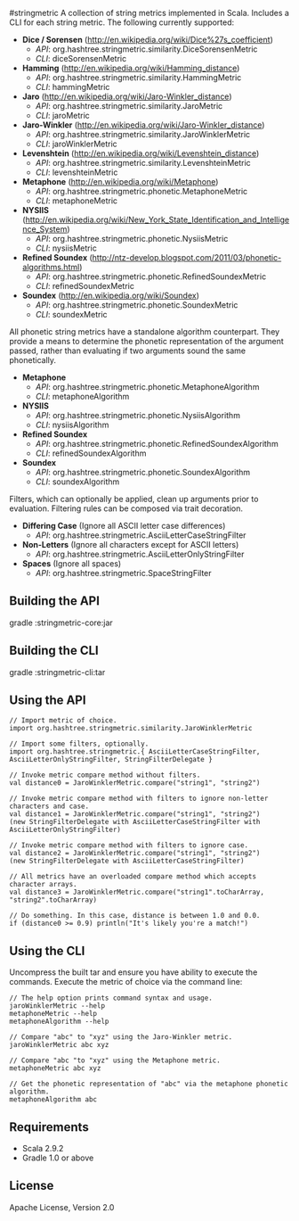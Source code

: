 #stringmetric
A collection of string metrics implemented in Scala. Includes a CLI for each string metric. The following currently supported:

* __Dice / Sorensen__ (<http://en.wikipedia.org/wiki/Dice%27s_coefficient>)
	* _API_: org.hashtree.stringmetric.similarity.DiceSorensenMetric
	* _CLI_: diceSorensenMetric
* __Hamming__ (<http://en.wikipedia.org/wiki/Hamming_distance>)
	* _API_: org.hashtree.stringmetric.similarity.HammingMetric
	* _CLI_: hammingMetric
* __Jaro__ (<http://en.wikipedia.org/wiki/Jaro-Winkler_distance>)
	* _API_: org.hashtree.stringmetric.similarity.JaroMetric
	* _CLI_: jaroMetric
* __Jaro-Winkler__ (<http://en.wikipedia.org/wiki/Jaro-Winkler_distance>)
	* _API_: org.hashtree.stringmetric.similarity.JaroWinklerMetric
	* _CLI_: jaroWinklerMetric
* __Levenshtein__ (<http://en.wikipedia.org/wiki/Levenshtein_distance>)
	* _API_: org.hashtree.stringmetric.similarity.LevenshteinMetric
	* _CLI_: levenshteinMetric
* __Metaphone__ (<http://en.wikipedia.org/wiki/Metaphone>)
	* _API_: org.hashtree.stringmetric.phonetic.MetaphoneMetric
	* _CLI_: metaphoneMetric
* __NYSIIS__ (<http://en.wikipedia.org/wiki/New_York_State_Identification_and_Intelligence_System>)
	* _API_: org.hashtree.stringmetric.phonetic.NysiisMetric
	* _CLI_: nysiisMetric
* __Refined Soundex__ (<http://ntz-develop.blogspot.com/2011/03/phonetic-algorithms.html>)
	* _API_: org.hashtree.stringmetric.phonetic.RefinedSoundexMetric
	* _CLI_: refinedSoundexMetric
* __Soundex__ (<http://en.wikipedia.org/wiki/Soundex>)
	* _API_: org.hashtree.stringmetric.phonetic.SoundexMetric
	* _CLI_: soundexMetric

All phonetic string metrics have a standalone algorithm counterpart. They provide a means to determine the phonetic representation of the argument passed, rather than evaluating if two arguments sound the same phonetically.

* __Metaphone__
	* _API_: org.hashtree.stringmetric.phonetic.MetaphoneAlgorithm
	* _CLI_: metaphoneAlgorithm
* __NYSIIS__
	* _API_: org.hashtree.stringmetric.phonetic.NysiisAlgorithm
	* _CLI_: nysiisAlgorithm
* __Refined Soundex__
	* _API_: org.hashtree.stringmetric.phonetic.RefinedSoundexAlgorithm
	* _CLI_: refinedSoundexAlgorithm
* __Soundex__
	* _API_: org.hashtree.stringmetric.phonetic.SoundexAlgorithm
	* _CLI_: soundexAlgorithm

Filters, which can optionally be applied, clean up arguments prior to evaluation. Filtering rules can be composed via trait decoration.

* __Differing Case__ (Ignore all ASCII letter case differences)
	* _API_: org.hashtree.stringmetric.AsciiLetterCaseStringFilter
* __Non-Letters__ (Ignore all characters except for ASCII letters)
	* _API_: org.hashtree.stringmetric.AsciiLetterOnlyStringFilter
* __Spaces__ (Ignore all spaces)
	* _API_: org.hashtree.stringmetric.SpaceStringFilter

## Building the API
gradle :stringmetric-core:jar

## Building the CLI
gradle :stringmetric-cli:tar

## Using the API
`// Import metric of choice.`  
`import org.hashtree.stringmetric.similarity.JaroWinklerMetric`  

`// Import some filters, optionally.`  
`import org.hashtree.stringmetric.{ AsciiLetterCaseStringFilter, AsciiLetterOnlyStringFilter, StringFilterDelegate }`  

`// Invoke metric compare method without filters.`  
`val distance0 = JaroWinklerMetric.compare("string1", "string2")`

`// Invoke metric compare method with filters to ignore non-letter characters and case.`  
`val distance1 = JaroWinklerMetric.compare("string1", "string2")`  
`(new StringFilterDelegate with AsciiLetterCaseStringFilter with AsciiLetterOnlyStringFilter)`

`// Invoke metric compare method with filters to ignore case.`  
`val distance2 = JaroWinklerMetric.compare("string1", "string2")`  
`(new StringFilterDelegate with AsciiLetterCaseStringFilter)`

`// All metrics have an overloaded compare method which accepts character arrays.`  
`val distance3 = JaroWinklerMetric.compare("string1".toCharArray, "string2".toCharArray)`

`// Do something. In this case, distance is between 1.0 and 0.0.`  
`if (distance0 >= 0.9) println("It's likely you're a match!")`

## Using the CLI
Uncompress the built tar and ensure you have ability to execute the commands. Execute the metric of choice via the command line:

`// The help option prints command syntax and usage.`  
`jaroWinklerMetric --help`  
`metaphoneMetric --help`  
`metaphoneAlgorithm --help`  

`// Compare "abc" to "xyz" using the Jaro-Winkler metric.`  
`jaroWinklerMetric abc xyz`  

`// Compare "abc "to "xyz" using the Metaphone metric.`  
`metaphoneMetric abc xyz`  

`// Get the phonetic representation of "abc" via the metaphone phonetic algorithm.`  
`metaphoneAlgorithm abc`  

## Requirements
* Scala 2.9.2
* Gradle 1.0 or above

## License
Apache License, Version 2.0